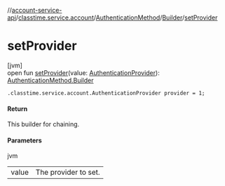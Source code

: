 //[account-service-api](../../../../index.md)/[classtime.service.account](../../index.md)/[AuthenticationMethod](../index.md)/[Builder](index.md)/[setProvider](set-provider.md)

# setProvider

[jvm]\
open fun [setProvider](set-provider.md)(value: [AuthenticationProvider](../../-authentication-provider/index.md)): [AuthenticationMethod.Builder](index.md)

`.classtime.service.account.AuthenticationProvider provider = 1;`

#### Return

This builder for chaining.

#### Parameters

jvm

| | |
|---|---|
| value | The provider to set. |

